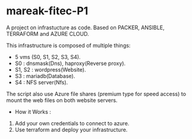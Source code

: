 # mareak-fitec-P1

A project on infrastucture as code. Based on PACKER, ANSIBLE, TERRAFORM and AZURE CLOUD.

This infrastructure is composed of multiple things:

- 5 vms (S0, S1, S2, S3, S4).
- S0 : dnsmask(Dns), haproxy(Reverse proxy).
- S1, S2 : wordpress(Website).
- S3 : mariadb(Database).
- S4 : NFS server(Nfs).

The script also use Azure file shares (premium type for speed access) to mount the web files on both website servers.

* How it Works :

1. Add your own credentials to connect to azure.
2. Use terraform and deploy your infrastructure.

